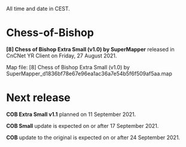 All time and date in CEST.

# Chess-of-Bishop

**[8] Chess of Bishop Extra Small (v1.0) by SuperMapper**
released in CnCNet YR Client on Friday, ‎27 ‎August ‎2021.

Map file: [8] Chess of Bishop Extra Small (v1.0) by SuperMapper_d1836bf78e67e96ea1ac36a7e54b5f6f509af5aa.map

# Next release

**COB Extra Small v1.1**
planned on 11 September 2021.

**COB Small**
update is expected on or after 17 September 2021.

**COB**
update to the original is expected on or after 24 September 2021.
